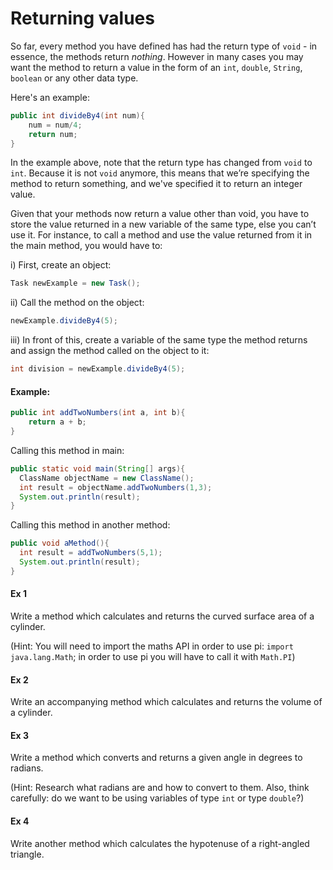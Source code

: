 Returning values
===

So far, every method you have defined has had the return type of `void` - in essence, the methods return *nothing*. However in many cases you may want the method to return a value in the form of an `int`, `double`, `String`, `boolean` or any other data type.

Here's an example:

```java
public int divideBy4(int num){
	num = num/4;
	return num;
}
```

In the example above, note that the return type has changed from `void` to `int`. Because it is not `void` anymore, this means that we’re specifying the method to return something, and we've specified it to return an integer value.

Given that your methods now return a value other than void, you have to store the value returned in a new variable of the same type, else you can’t use it. For instance, to call a method and use the value returned from it in the main method, you would have to:

i) First, create an object:
```java
Task newExample = new Task();
```

ii) Call the method on the object:
```java
newExample.divideBy4(5);
```

iii) In front of this, create a variable of the same type the method returns and assign the method called on the object to it:
```java
int division = newExample.divideBy4(5);
```

#### Example:

```java
public int addTwoNumbers(int a, int b){
	return a + b;          
}
```
Calling this method in main:

```java
public static void main(String[] args){
  ClassName objectName = new ClassName();
  int result = objectName.addTwoNumbers(1,3);
  System.out.println(result);
}
```
Calling this method in another method:

```java
public void aMethod(){
  int result = addTwoNumbers(5,1);
  System.out.println(result);
}
```

#### Ex 1
Write a method which calculates and returns the curved surface area of a cylinder. 

(Hint: You will need to import the maths API in order to use pi: `import java.lang.Math`; in order to use pi you will have to call it with `Math.PI`)

#### Ex 2
Write an accompanying method which calculates and returns the volume of a cylinder.

#### Ex 3
Write a method which converts and returns a given angle in degrees to radians. 

(Hint: Research what radians are and how to convert to them. Also, think carefully: do we want to be using variables of type `int` or type `double`?)

#### Ex 4
Write another method which calculates the hypotenuse of a right-angled triangle.
